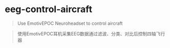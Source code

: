 # eeg-control-aircraft

> Use EmotivEPOC Neuroheadset to control aircraft

> 使用EmotivEPOC耳机采集EEG数据通过滤波、分类、对比后控制四轴飞行器
